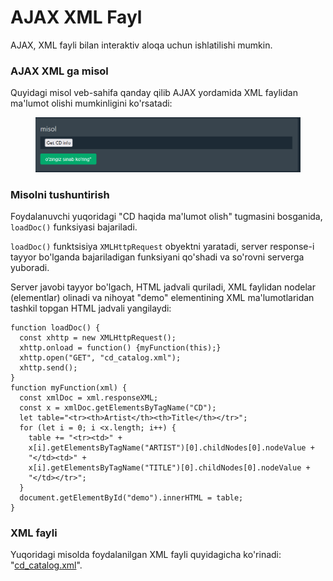 # AJAX XML Fayl

AJAX, XML fayli bilan interaktiv aloqa uchun ishlatilishi mumkin.

### AJAX XML ga misol

Quyidagi misol veb-sahifa qanday qilib AJAX yordamida XML faylidan ma'lumot olishi mumkinligini ko'rsatadi:

<figure><img src="../../.gitbook/assets/image (35).png" alt=""><figcaption></figcaption></figure>

### Misolni tushuntirish

Foydalanuvchi yuqoridagi "CD haqida ma'lumot olish" tugmasini bosganida, `loadDoc()` funksiyasi bajariladi.

`loadDoc()` funktsisiya `XMLHttpRequest` obyektni yaratadi, server response-i tayyor bo'lganda bajariladigan funksiyani qo'shadi va so'rovni serverga yuboradi.

Server javobi tayyor bo'lgach, HTML jadvali quriladi, XML faylidan nodelar (elementlar) olinadi va nihoyat "demo" elementining XML ma'lumotlaridan tashkil topgan HTML jadvali yangilaydi:

```
function loadDoc() {
  const xhttp = new XMLHttpRequest();
  xhttp.onload = function() {myFunction(this);}
  xhttp.open("GET", "cd_catalog.xml");
  xhttp.send();
}
function myFunction(xml) {
  const xmlDoc = xml.responseXML;
  const x = xmlDoc.getElementsByTagName("CD");
  let table="<tr><th>Artist</th><th>Title</th></tr>";
  for (let i = 0; i <x.length; i++) {
    table += "<tr><td>" +
    x[i].getElementsByTagName("ARTIST")[0].childNodes[0].nodeValue +
    "</td><td>" +
    x[i].getElementsByTagName("TITLE")[0].childNodes[0].nodeValue +
    "</td></tr>";
  }
  document.getElementById("demo").innerHTML = table;
}
```

### XML fayli

Yuqoridagi misolda foydalanilgan XML fayli quyidagicha ko'rinadi: "[cd\_catalog.xml](https://www.w3schools.com/js/cd\_catalog.xml)".
